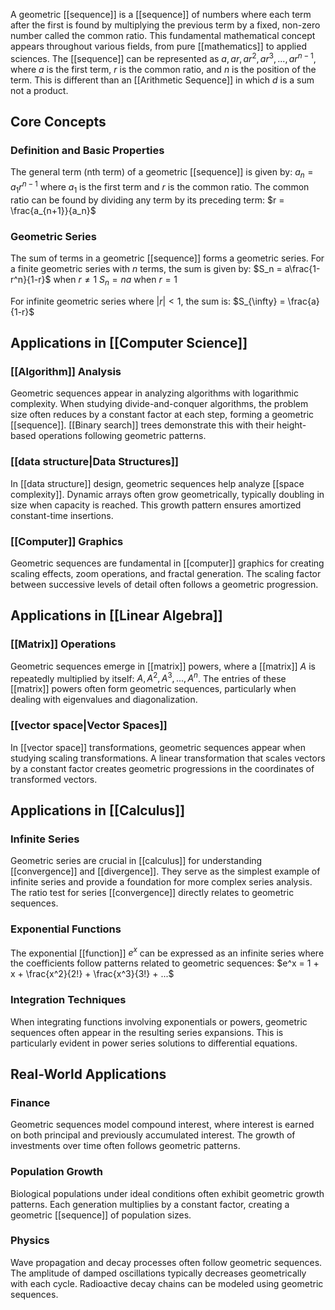 A geometric [[sequence]] is a [[sequence]] of numbers where each term after the first is found by multiplying the previous term by a fixed, non-zero number called the common ratio. This fundamental mathematical concept appears throughout various fields, from pure [[mathematics]] to applied sciences. The [[sequence]] can be represented as $a, ar, ar^2, ar^3, ..., ar^{n-1}$, where $a$ is the first term, $r$ is the common ratio, and $n$ is the position of the term. This is different than an [[Arithmetic Sequence]] in which $d$ is a sum not a product.

## Core Concepts

### Definition and Basic Properties

The general term (nth term) of a geometric [[sequence]] is given by: $a_n = a_1r^{n-1}$ where $a_1$ is the first term and $r$ is the common ratio. The common ratio can be found by dividing any term by its preceding term: $r = \frac{a_{n+1}}{a_n}$

### Geometric Series

The sum of terms in a geometric [[sequence]] forms a geometric series. For a finite geometric series with $n$ terms, the sum is given by: $S_n = a\frac{1-r^n}{1-r}$ when $r \neq 1$ $S_n = na$ when $r = 1$

For infinite geometric series where $|r| < 1$, the sum is: $S_{\infty} = \frac{a}{1-r}$

## Applications in [[Computer Science]]

### [[Algorithm]] Analysis

Geometric sequences appear in analyzing algorithms with logarithmic complexity. When studying divide-and-conquer algorithms, the problem size often reduces by a constant factor at each step, forming a geometric [[sequence]]. [[Binary search]] trees demonstrate this with their height-based operations following geometric patterns.

### [[data structure|Data Structures]]

In [[data structure]] design, geometric sequences help analyze [[space complexity]]. Dynamic arrays often grow geometrically, typically doubling in size when capacity is reached. This growth pattern ensures amortized constant-time insertions.

### [[Computer]] Graphics

Geometric sequences are fundamental in [[computer]] graphics for creating scaling effects, zoom operations, and fractal generation. The scaling factor between successive levels of detail often follows a geometric progression.

## Applications in [[Linear Algebra]]

### [[Matrix]] Operations

Geometric sequences emerge in [[matrix]] powers, where a [[matrix]] $A$ is repeatedly multiplied by itself: $A, A^2, A^3, ..., A^n$. The entries of these [[matrix]] powers often form geometric sequences, particularly when dealing with eigenvalues and diagonalization.

### [[vector space|Vector Spaces]]

In [[vector space]] transformations, geometric sequences appear when studying scaling transformations. A linear transformation that scales vectors by a constant factor creates geometric progressions in the coordinates of transformed vectors.

## Applications in [[Calculus]]

### Infinite Series

Geometric series are crucial in [[calculus]] for understanding [[convergence]] and [[divergence]]. They serve as the simplest example of infinite series and provide a foundation for more complex series analysis. The ratio test for series [[convergence]] directly relates to geometric sequences.

### Exponential Functions

The exponential [[function]] $e^x$ can be expressed as an infinite series where the coefficients follow patterns related to geometric sequences: $e^x = 1 + x + \frac{x^2}{2!} + \frac{x^3}{3!} + ...$

### Integration Techniques

When integrating functions involving exponentials or powers, geometric sequences often appear in the resulting series expansions. This is particularly evident in power series solutions to differential equations.

## Real-World Applications

### Finance

Geometric sequences model compound interest, where interest is earned on both principal and previously accumulated interest. The growth of investments over time often follows geometric patterns.

### Population Growth

Biological populations under ideal conditions often exhibit geometric growth patterns. Each generation multiplies by a constant factor, creating a geometric [[sequence]] of population sizes.

### Physics

Wave propagation and decay processes often follow geometric sequences. The amplitude of damped oscillations typically decreases geometrically with each cycle. Radioactive decay chains can be modeled using geometric sequences.